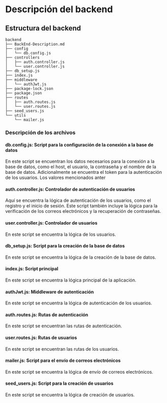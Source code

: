 
# Descripción del backend

## Estructura del backend
```
backend
├── BackEnd-Description.md
├── config
│   └── db.config.js
├── controllers
│   ├── auth.controller.js
│   └── user.controller.js
├── db_setup.js
├── index.js
├── middleware
│   └── authJwt.js
├── package-lock.json
├── package.json
├── routes
│   ├── auth.routes.js
│   └── user.routes.js
├── seed_users.js
└── utils
    └── mailer.js
```

### Descripción de los archivos
#### db.config.js: Script para la configuración de la conexión a la base de datos
En este script se encuentran los datos necesarios para la conexión a la base de datos, como el host, el usuario, la contraseña y el nombre de la base de datos. Adicionalmente se encuentra el token para la autenticación de los usuarios. Los valores mencionados anter

#### auth.controller.js: Controlador de autenticación de usuarios
Aquí se encuentra la lógica de autenticación de los usuarios, como el registro y el inicio de sesión. Este script también incluye la lógica para la verificación de los correos electrónicos y la recuperación de contraseñas.

#### user.controller.js: Controlador de usuarios
En este script se encuentra la lógica de los usuarios.

#### db_setup.js: Script para la creación de la base de datos
En este script se encuentra la lógica de la creación de la base de datos.

#### index.js: Script principal
En este script se encuentra la lógica principal de la aplicación.

#### authJwt.js: Middleware de autenticación
En este script se encuentra la lógica de autenticación de los usuarios.

#### auth.routes.js: Rutas de autenticación
En este script se encuentran las rutas de autenticación.

#### user.routes.js: Rutas de usuarios
En este script se encuentran las rutas de los usuarios.

#### mailer.js: Script para el envío de correos electrónicos
En este script se encuentra la lógica de envío de correos electrónicos.

#### seed_users.js: Script para la creación de usuarios
En este script se encuentra la lógica de creación de usuarios.


